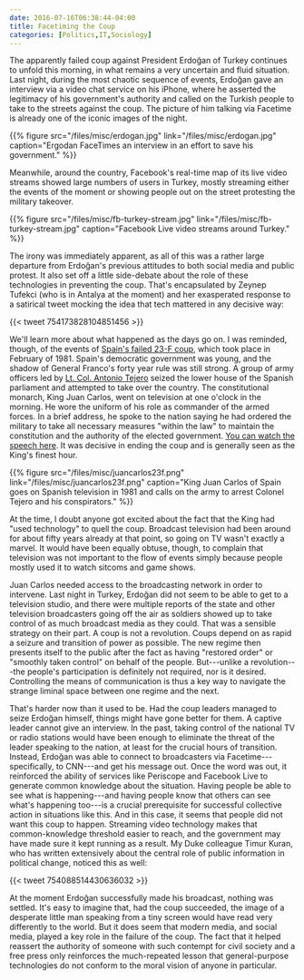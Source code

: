 ```yaml
---
date: 2016-07-16T06:38:44-04:00
title: Facetiming the Coup
categories: [Politics,IT,Sociology]
---
```


The apparently failed coup against President Erdoğan of Turkey continues to unfold this morning, in what remains a very uncertain and fluid situation. Last night, during the most chaotic sequence of events, Erdoğan gave an interview via a video chat service on his iPhone, where he asserted the legitimacy of his government's authority and called on the Turkish people to take to the streets against the coup. The picture of him talking via Facetime is already one of the iconic images of the night. 

{{% figure src="/files/misc/erdogan.jpg" link="/files/misc/erdogan.jpg" caption="Ergodan FaceTimes an interview in an effort to save his government."  %}}

Meanwhile, around the country, Facebook's real-time map of its live video streams showed large numbers of users in Turkey, mostly streaming either the events of the moment or showing people out on the street protesting the military takeover.

{{% figure src="/files/misc/fb-turkey-stream.jpg" link="/files/misc/fb-turkey-stream.jpg" caption="Facebook Live video streams around Turkey."  %}}

The irony was immediately apparent, as all of this was a rather large departure from Erdoğan's previous attitudes to both social media and public protest. It also set off a little side-debate about the role of these technologies in preventing the coup. That's encapsulated by Zeynep Tufekci (who is in Antalya at the moment) and her exasperated response to a satirical tweet mocking the idea that tech mattered in any decisive way:

{{< tweet 754173828104851456 >}}

We'll learn more about what happened as the days go on. I was reminded, though, of the events of [Spain's failed 23-F coup](https://en.wikipedia.org/wiki/23-F), which took place in February of 1981. Spain's democratic government was young, and the shadow of General Franco's forty year rule was still strong. A group of army officers led by [Lt. Col. Antonio Tejero](https://en.wikipedia.org/wiki/Antonio_Tejero) seized the lower house of the Spanish parliament and attempted to take over the country. The constitutional monarch, King Juan Carlos, went on television at one o'clock in the morning. He wore the uniform of his role as commander of the armed forces. In a brief address, he spoke to the nation saying he had ordered the military to take all necessary measures "within the law" to maintain the constitution and the authority of the elected government. [You can watch the speech here](http://www.rtve.es/alacarta/videos/fue-noticia-en-el-archivo-de-rtve/archivo-mensaje-del-rey-juan-carlos-tras-intentona-golpista-del-23/393739/). It was decisive in ending the coup and is generally seen as the King's finest hour.

{{% figure src="/files/misc/juancarlos23f.png" link="/files/misc/juancarlos23f.png" caption="King Juan Carlos of Spain goes on Spanish television in 1981 and calls on the army to arrest Colonel Tejero and his conspirators."  %}}

At the time, I doubt anyone got excited about the fact that the King had "used technology" to quell the coup. Broadcast television had been around for about fifty years already at that point, so going on TV wasn't exactly a marvel. It would have been equally obtuse, though, to complain that television was not important to the flow of events simply because people mostly used it to watch sitcoms and game shows. 

Juan Carlos needed access to the broadcasting network in order to intervene. Last night in Turkey, Erdoğan did not seem to be able to get to a television studio, and there were multiple reports of the state and other television broadcasters going off the air as soldiers showed up to take control of as much broadcast media as they could. That was a sensible strategy on their part. A coup is not a revolution. Coups depend on as rapid a seizure and transition of power as possible. The new regime then presents itself to the public after the fact as having "restored order" or "smoothly taken control" on behalf of the people. But---unlike a revolution---the people's participation is definitely not required, nor is it desired. Controlling the means of communication is thus a key way to navigate the strange liminal space between one regime and the next. 

That's harder now than it used to be. Had the coup leaders managed to seize Erdoğan himself, things might have gone better for them. A captive leader cannot give an interview. In the past, taking control of the national TV or radio stations would have been enough to eliminate the threat of the leader speaking to the nation, at least for the crucial hours of transition. Instead, Erdoğan was able to connect to broadcasters via Facetime---specifically, to CNN---and get his message out. Once the word was out, it reinforced the ability of services like Periscope and Facebook Live to generate common knowledge about the situation. Having people be able to see what is happening---and having people know that others can see what's happening too---is a crucial prerequisite for successful collective action in situations like this. And in this case, it seems that people did not want this coup to happen. Streaming video technology makes that common-knowledge threshold easier to reach, and the government may have made sure it kept running as a result. My Duke colleague Timur Kuran, who has written extensively about the central role of public information in political change, noticed this as well: 

{{< tweet 754088514430636032 >}}

At the moment Erdoğan successfully made his broadcast, nothing was settled. It's easy to imagine that, had the coup succeeded, the image of a desperate little man speaking from a tiny screen would have read very differently to the world. But it does seem that modern media, and social media, played a key role in the failure of the coup. The fact that it helped reassert the authority of someone with such contempt for civil society and a free press only reinforces the much-repeated lesson that general-purpose technologies do not conform to the moral vision of anyone in particular.





